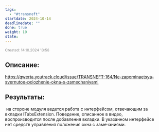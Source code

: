 ```yaml
---
tags:
  - "#transneft"
startdate: 2024-10-14
deadlinedate: ""
done: true
weight: 10
state:
---
```


<span style="font-size:12px; color:#888888;">Created: 14.10.2024 13:58</span>

## Описание:

https://qwerta.youtrack.cloud/issue/TRANSNEFT-164/Ne-zapominaetsya-svernutoe-polozhenie-okna-s-zamechaniyami
## Результаты:

 на стороне модуля ведется работа с интерфейсом, отвечающим за вкладки ITabsExtension. Поведение, описанное в видео, воспроизводится после добавления вкладки. В указанном интерфейсе нет средств управления положения окна с замечаниями.

